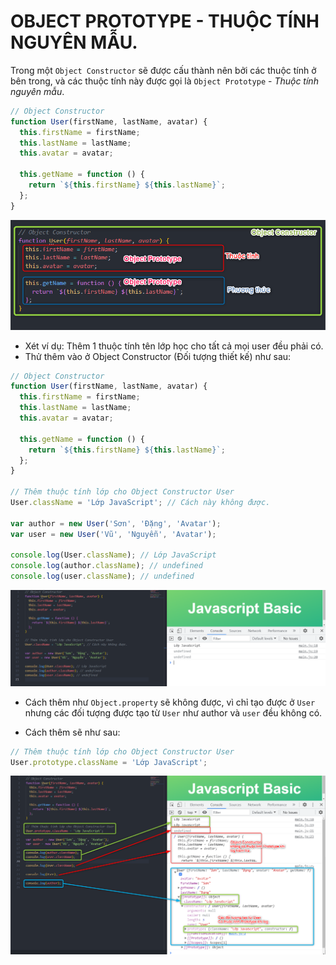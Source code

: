 # OBJECT PROTOTYPE - THUỘC TÍNH NGUYÊN MẪU.

Trong một `Object Constructor` sẽ được cấu thành nên bởi các thuộc tính ở bên trong, và các thuộc tính này được gọi là `Object Prototype` - _Thuộc tính nguyên mẫu_.

```js
// Object Constructor
function User(firstName, lastName, avatar) {
  this.firstName = firstName;
  this.lastName = lastName;
  this.avatar = avatar;

  this.getName = function () {
    return `${this.firstName} ${this.lastName}`;
  };
}
```

![Object Prototype](Javascript/f8.javascrip.basic/detail/phan03-040/images/001.png 'Object Prototype')

- Xét ví dụ: Thêm 1 thuộc tính tên lớp học cho tất cả mọi user đều phải có.
- Thử thêm vào ở Object Constructor (Đối tượng thiết kế) như sau:

```js
// Object Constructor
function User(firstName, lastName, avatar) {
  this.firstName = firstName;
  this.lastName = lastName;
  this.avatar = avatar;

  this.getName = function () {
    return `${this.firstName} ${this.lastName}`;
  };
}

// Thêm thuộc tính lớp cho Object Constructor User
User.className = 'Lớp JavaScript'; // Cách này không được.

var author = new User('Sơn', 'Đặng', 'Avatar');
var user = new User('Vũ', 'Nguyễn', 'Avatar');

console.log(User.className); // Lớp JavaScript
console.log(author.className); // undefined
console.log(user.className); // undefined
```

![Add new Prototype 1](Javascript/f8.javascrip.basic/detail/phan03-040/images/002.png 'Add new Prototype 1')

- Cách thêm như `Object.property` sẽ không được, vì chỉ tạo được ở `User` nhưng các đối tượng được tạo từ `User` như author và `user` đều không có.

- Cách thêm sẽ như sau:

```js
// Thêm thuộc tính lớp cho Object Constructor User
User.prototype.className = 'Lớp JavaScript';
```

![Add new Prototype 2](Javascript/f8.javascrip.basic/detail/phan03-040/images/003.png 'Add new Prototype 2')
